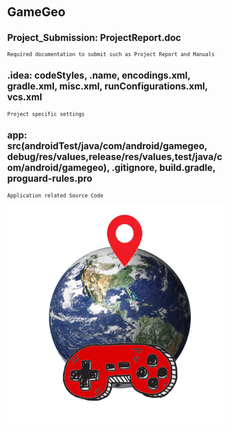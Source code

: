 # GameGeo
## Project_Submission: ProjectReport.doc
```
Required documentation to submit such as Project Report and Manuals 
```

## .idea: codeStyles, .name, encodings.xml, gradle.xml, misc.xml, runConfigurations.xml, vcs.xml
```
Project specific settings
```

## app: src(androidTest/java/com/android/gamegeo, debug/res/values,release/res/values,test/java/com/android/gamegeo), .gitignore, build.gradle, proguard-rules.pro
```
Application related Source Code
```


 
![unknown.png](https://github.com/AndrewAtkins/GameGeo/blob/master/unknown.png)
